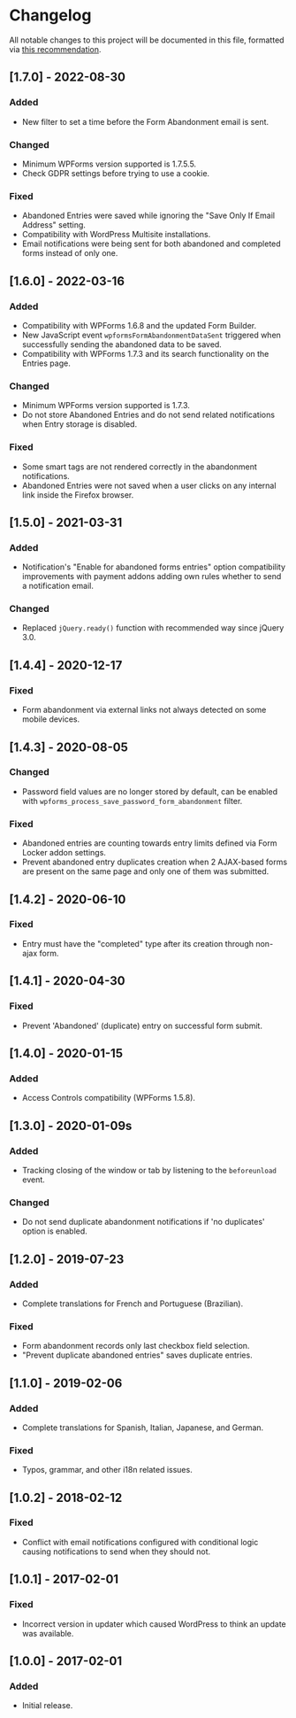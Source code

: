 # Changelog
All notable changes to this project will be documented in this file, formatted via [this recommendation](https://keepachangelog.com/).

## [1.7.0] - 2022-08-30
### Added
- New filter to set a time before the Form Abandonment email is sent.

### Changed
- Minimum WPForms version supported is 1.7.5.5.
- Check GDPR settings before trying to use a cookie.

### Fixed
- Abandoned Entries were saved while ignoring the "Save Only If Email Address" setting.
- Compatibility with WordPress Multisite installations.
- Email notifications were being sent for both abandoned and completed forms instead of only one.

## [1.6.0] - 2022-03-16 
### Added
- Compatibility with WPForms 1.6.8 and the updated Form Builder.
- New JavaScript event `wpformsFormAbandonmentDataSent` triggered when successfully sending the abandoned data to be saved.
- Compatibility with WPForms 1.7.3 and its search functionality on the Entries page.

### Changed
- Minimum WPForms version supported is 1.7.3.
- Do not store Abandoned Entries and do not send related notifications when Entry storage is disabled.

### Fixed
- Some smart tags are not rendered correctly in the abandonment notifications.
- Abandoned Entries were not saved when a user clicks on any internal link inside the Firefox browser.

## [1.5.0] - 2021-03-31
### Added
- Notification's "Enable for abandoned forms entries" option compatibility improvements with payment addons adding own rules whether to send a notification email.

### Changed
- Replaced `jQuery.ready()` function with recommended way since jQuery 3.0.

## [1.4.4] - 2020-12-17
### Fixed
- Form abandonment via external links not always detected on some mobile devices.

## [1.4.3] - 2020-08-05
### Changed
- Password field values are no longer stored by default, can be enabled with `wpforms_process_save_password_form_abandonment` filter.

### Fixed
- Abandoned entries are counting towards entry limits defined via Form Locker addon settings.
- Prevent abandoned entry duplicates creation when 2 AJAX-based forms are present on the same page and only one of them was submitted.

## [1.4.2] - 2020-06-10
### Fixed
- Entry must have the "completed" type after its creation through non-ajax form.

## [1.4.1] - 2020-04-30
### Fixed
- Prevent 'Abandoned' (duplicate) entry on successful form submit.

## [1.4.0] - 2020-01-15
### Added
- Access Controls compatibility (WPForms 1.5.8).

## [1.3.0] - 2020-01-09s
### Added
- Tracking closing of the window or tab by listening to the `beforeunload` event.

### Changed
- Do not send duplicate abandonment notifications if 'no duplicates' option is enabled.

## [1.2.0] - 2019-07-23
### Added
- Complete translations for French and Portuguese (Brazilian).

### Fixed
- Form abandonment records only last checkbox field selection.
- "Prevent duplicate abandoned entries" saves duplicate entries.

## [1.1.0] - 2019-02-06
### Added
- Complete translations for Spanish, Italian, Japanese, and German.

### Fixed
- Typos, grammar, and other i18n related issues.

## [1.0.2] - 2018-02-12
### Fixed
- Conflict with email notifications configured with conditional logic causing notifications to send when they should not.

## [1.0.1] - 2017-02-01
### Fixed
- Incorrect version in updater which caused WordPress to think an update was available.

## [1.0.0] - 2017-02-01
### Added
- Initial release.
